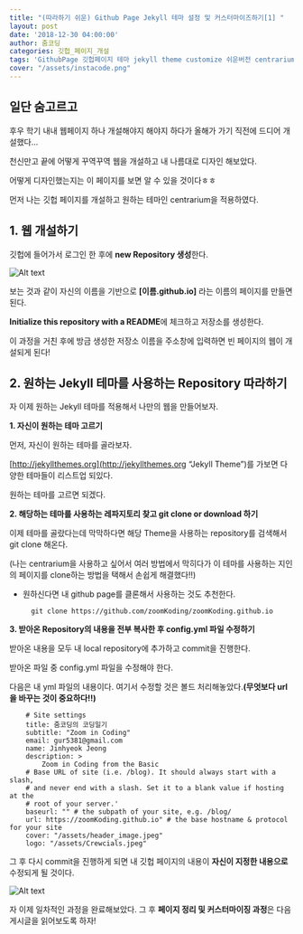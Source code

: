 ```yaml
---
title: "(따라하기 쉬운) Github Page Jekyll 테마 설정 및 커스터마이즈하기[1] "
layout: post
date: '2018-12-30 04:00:00'
author: 줌코딩
categories: 깃헙_페이지_개설
tags: 'GithubPage 깃헙페이지 테마 jekyll theme customize 쉬운버전 centrarium '
cover: "/assets/instacode.png"
---
```


## 일단 숨고르고

후우 학기 내내 웹페이지 하나 개설해야지 해야지 하다가 올해가 가기 직전에 드디어 개설했다...

천신만고 끝에 어떻게 꾸역꾸역 웹을 개설하고 내 나름대로 디자인 해보았다. 

어떻게 디자인했는지는 이 페이지를 보면 알 수 있을 것이다ㅎㅎ

먼저 나는 깃헙 페이지를 개설하고 원하는 테마인 centrarium을 적용하였다.

## 1. 웹 개설하기 

깃헙에 들어가서 로그인 한 후에 **new Repository 생성**한다.

![Alt text](https://raw.githubusercontent.com/zoomKoding/zoomKoding.github.io/master/assets/_posts/Github-Page-1.png) 


보는 것과 같이 자신의 이름을 기반으로 **[이름.github.io]** 라는 이름의 페이지를 만들면 된다.

**Initialize this repository with a README**에 체크하고 저장소를 생성한다.

이 과정을 거친 후에 방금 생성한 저장소 이름을 주소창에 입력하면 빈 페이지의 웹이 개설되게 된다!

## 2. 원하는 Jekyll 테마를 사용하는 Repository 따라하기

자 이제 원하는 Jekyll 테마를 적용해서 나만의 웹을 만들어보자.

**1. 자신이 원하는 테마 고르기**

먼저, 자신이 원하는 테마를 골라보자. 

[http://jekyllthemes.org](http://jekyllthemes.org “Jekyll Theme”)를 가보면 다양한 테마들이 리스트업 되있다.

원하는 테마를 고르면 되겠다.

**2. 해당하는 테마를 사용하는 레파지토리 찾고 git clone or download 하기**

이제 테마를 골랐다는데 막막하다면 해당 Theme을 사용하는 repository를 검색해서 git clone 해온다.

(나는 centrarium을 사용하고 싶어서 여러 방법에서 막히다가 이 테마를 사용하는 지인의 페이지를 clone하는 방법을 택해서 손쉽게 해결했다!!)

+ 원하신다면 내 github page를 클론해서 사용하는 것도 추천한다.
	
		git clone https://github.com/zoomKoding/zoomKoding.github.io
		

**3. 받아온 Repository의 내용을 전부 복사한 후  config.yml 파일 수정하기**

받아온 내용을 모두 내 local repository에 추가하고 commit을 진행한다.

받아온 파일 중 config.yml 파일을 수정해야 한다.

다음은 내 yml 파일의 내용이다. 여기서 수정할 것은 볼드 처리해놓았다.**(무엇보다 url을 바꾸는 것이 중요하다!!)**

		# Site settings
		title: 줌코딩의 코딩일기
		subtitle: "Zoom in Coding"
		email: gur5381@gmail.com
		name: Jinhyeok Jeong
		description: >
			Zoom in Coding from the Basic
		# Base URL of site (i.e. /blog). It should always start with a slash,
		# and never end with a slash. Set it to a blank value if hosting at the
		# root of your server.'
		baseurl: "" # the subpath of your site, e.g. /blog/
		url: https://zoomKoding.github.io" # the base hostname & protocol for your site
		cover: "/assets/header_image.jpeg"
		logo: "/assets/Crewcials.jpeg"

그 후 다시 commit을 진행하게 되면 내 깃헙 페이지의 내용이 **자신이 지정한 내용으로** 수정되게 될 것이다. 


![Alt text](https://raw.githubusercontent.com/zoomKoding/zoomKoding.github.io/master/assets/_posts/Github-Page-2.png) 



자 이제 일차적인 과정을 완료해보았다. 그 후 **페이지 정리 및 커스터마이징 과정**은 다음 게시글을 읽어보도록 하자!
